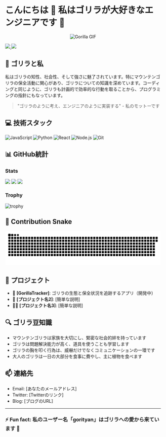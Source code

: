 # こんにちは 👋 私はゴリラが大好きなエンジニアです 🦍

<p align="center">
  <img src="https://media.giphy.com/media/YrZECW1GgBkqat6F0B/giphy.gif" width="300" alt="Gorilla GIF">
</p>

<p align="left">
  <a href="https://github.com/gorityan">
    <img height="20" src="https://komarev.com/ghpvc/?username=gorityan" />
  </a>
  <a href="https://github.com/gorityan">
    <img height="20" src="https://img.shields.io/github/followers/gorityan?label=follow&logo=github&style=flat" />
  </a>
</p>

## 🦍 ゴリラと私

私はゴリラの知性、社会性、そして強さに魅了されています。特にマウンテンゴリラの保全活動に関心があり、ゴリラについての知識を深めています。コーディングと同じように、ゴリラも計画的で効率的な行動を取ることから、プログラミングの指針にもなっています。

> "ゴリラのように考え、エンジニアのように実装する" - 私のモットーです

## 💻 技術スタック

![JavaScript](https://img.shields.io/badge/-JavaScript-F7DF1E?style=flat-square&logo=javascript&logoColor=black)
![Python](https://img.shields.io/badge/-Python-3776AB?style=flat-square&logo=Python&logoColor=white)
![React](https://img.shields.io/badge/-React-61DAFB?style=flat-square&logo=react&logoColor=black)
![Node.js](https://img.shields.io/badge/-Node.js-339933?style=flat-square&logo=nodedotjs&logoColor=white)
![Git](https://img.shields.io/badge/-Git-F05032?style=flat-square&logo=git&logoColor=white)

## 📊 GitHub統計

### Stats
![](http://github-profile-summary-cards.vercel.app/api/cards/profile-details?username=gorityan&theme=nord_dark)
![](http://github-profile-summary-cards.vercel.app/api/cards/repos-per-language?username=gorityan&theme=nord_dark)
![](http://github-profile-summary-cards.vercel.app/api/cards/stats?username=gorityan&theme=nord_dark)

### Trophy
![trophy](https://github-profile-trophy.vercel.app/?username=gorityan&theme=nord&column=3&rank=SECRET,SSS,SS,S,AAA,AA,A,B,C&margin-w=15)

## 🐍 Contribution Snake
![GitHub Snake](https://raw.githubusercontent.com/gorityan/gorityan/output/github-contribution-grid-snake.svg)

## 🚀 プロジェクト

- 🦍 **[GorillaTracker]**: ゴリラの生態と保全状況を追跡するアプリ（開発中）
- 🌱 **[プロジェクト名2]**: [簡単な説明]
- 👨‍💻 **[プロジェクト名3]**: [簡単な説明]

## 🔍 ゴリラ豆知識

- マウンテンゴリラは家族を大切にし、緊密な社会的絆を持っています
- ゴリラは問題解決能力が高く、道具を使うことも学習します
- ゴリラの胸を叩く行為は、威嚇だけでなくコミュニケーションの一環です
- 大人のゴリラは一日の大部分を食事に費やし、主に植物を食べます

## 📫 連絡先

- Email: [あなたのメールアドレス]
- Twitter: [Twitterのリンク]
- Blog: [ブログのURL]

---

### ⚡ Fun fact: 私のユーザー名「gorityan」はゴリラへの愛から来ています 🦍
